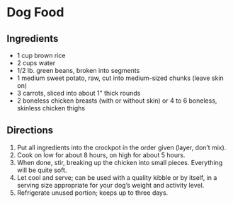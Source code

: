 # Dog Food

## Ingredients
* 1 cup brown rice
* 2 cups water
* 1/2 lb. green beans, broken into segments
* 1 medium sweet potato, raw, cut into medium-sized chunks (leave skin on)
* 3 carrots, sliced into about 1" thick rounds
* 2 boneless chicken breasts (with or without skin) or 4 to 6 boneless, skinless chicken thighs

## Directions
1. Put all ingredients into the crockpot in the order given (layer, don’t mix).
2. Cook on low for about 8 hours, on high for about 5 hours.
3. When done, stir, breaking up the chicken into small pieces. Everything will be quite soft.
4. Let cool and serve; can be used with a quality kibble or by itself, in a serving size appropriate for your dog’s weight and activity level.
5. Refrigerate unused portion; keeps up to three days.
